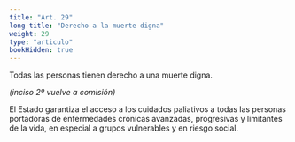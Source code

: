 ```yaml
---
title: "Art. 29"
long-title: "Derecho a la muerte digna"
weight: 29
type: "articulo"
bookHidden: true
---
```

Todas las personas tienen derecho a una muerte digna.

*(inciso 2º vuelve a comisión)*

El Estado garantiza el acceso a los cuidados paliativos a todas las personas portadoras de enfermedades crónicas avanzadas, progresivas y limitantes de la vida, en especial a grupos vulnerables y en riesgo social.
